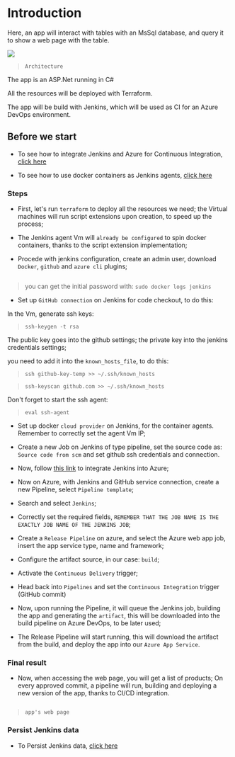 # Introduction

Here, an app will interact with tables with an MsSql database, and query it to show a web page with the table.

![](https://github.com/nokorinotsubasa/sqlapp-project/blob/67ee50b744618708649f5cae0c5db5b26ec72041/images/Architecture.png)

>`Architecture`

The app is an ASP.Net running in C#

All the resources will be deployed with Terraform.

The app will be build with Jenkins, which will be used as CI for an Azure DevOps environment.

## Before we start

- To see how to integrate Jenkins and Azure for Continuous Integration, [click here](https://github.com/nokorinotsubasa/CI-jenkins-azure)

- To see how to use docker containers as Jenkins agents, [click here](https://github.com/nokorinotsubasa/jenkins-docker-agent)


### Steps

- First, let's run `terraform` to deploy all the resources we need; the Virtual machines will run script extensions upon creation, to speed up the process;

- The Jenkins agent Vm will `already be configured` to spin docker containers, thanks to the script extension implementation;

- Procede with jenkins configuration, create an admin user, download `Docker`, `github` and `azure cli` plugins;

![]()

>you can get the initial password with: `sudo docker logs jenkins`

- Set up `GitHub connection` on Jenkins for code checkout, to do this:

In the Vm, generate ssh keys:

>`ssh-keygen -t rsa`

The public key goes into the github settings; the private key into the jenkins credentials settings;

you need to add it into the `known_hosts_file`, to do this:

>`ssh github-key-temp >> ~/.ssh/known_hosts`

>`ssh-keyscan github.com >> ~/.ssh/known_hosts`

Don't forget to start the ssh agent:

>`eval ssh-agent`

- Set up docker `cloud provider` on Jenkins, for the container agents. Remember to correctly set the agent Vm IP;

- Create a new Job on Jenkins of type pipeline, set the source code as: `Source code from scm` and set github ssh credentials and connection.

- Now, follow [this link](https://github.com/nokorinotsubasa/CI-jenkins-azure) to integrate Jenkins into Azure;

- Now on Azure, with Jenkins and GitHub service connection, create a new Pipeline, select `Pipeline template`;

- Search and select `Jenkins`;

- Correctly set the required fields, `REMEMBER THAT THE JOB NAME IS THE EXACTLY JOB NAME OF THE JENKINS JOB`;

- Create a `Release Pipeline` on azure, and select the Azure web app job, insert the app service type, name and framework;

- Configure the artifact source, in our case: `build`;

- Activate the `Continuous Delivery` trigger;

- Head back into `Pipelines` and set the `Continuous Integration` trigger (GitHub commit)

- Now, upon running the Pipeline, it will queue the Jenkins job, building the app and generating the `artifact`, this will be downloaded into the build pipeline on Azure DevOps, to be later used;

- The Release Pipeline will start running, this will download the artifact from the build, and deploy the app into our `Azure App Service`.



### Final result

- Now, when accessing the web page, you will get a list of products; On every approved commit, a pipeline will run, building and deploying a new version of the app, thanks to CI/CD integration.

![]()

>`app's web page`

### Persist Jenkins data

- To Persist Jenkins data, [click here](https://github.com/nokorinotsubasa/tar-jenkins-docker)